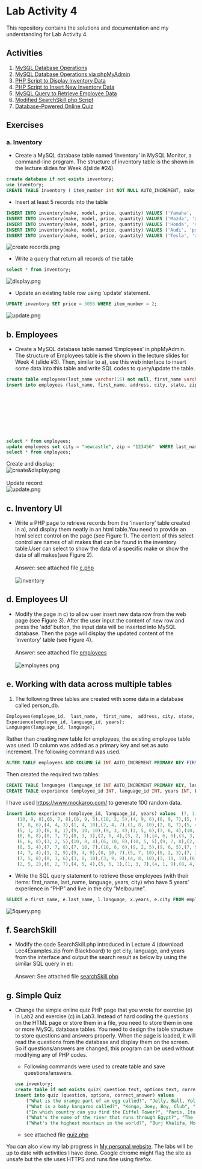 # Lab Activity 4

This repository contains the solutions and documentation and my understanding for Lab Activity 4.

## Activities

1. [MySQL Database Operations](#mysql-database-operations)
2. [MySQL Database Operations via phpMyAdmin](#mysql-database-operations-via-phpmyadmin)
3. [PHP Script to Display Inventory Data](#php-script-to-display-inventory-data)
4. [PHP Script to Insert New Inventory Data](#php-script-to-insert-new-inventory-data)
5. [MySQL Query to Retrieve Employee Data](#mysql-query-to-retrieve-employee-data)
6. [Modified SearchSkill.php Script](#modified-searchskillphp-script)
7. [Database-Powered Online Quiz](#database-powered-online-quiz)

## Exercises

### a. Inventory
- Create a MySQL database table named ‘inventory’ in MySQL Monitor, a command-line program. The structure of inventory table is the shown in the lecture slides for Week 4(slide #24).  
```sql
create database if not exists inventory;
use inventory;
CREATE TABLE inventory ( item_number int NOT NULL AUTO_INCREMENT, make char(20) NOT NULL, model varchar(30) NOT NULL, price double NOT NULL, quantity int NOT NULL, PRIMARY KEY (item_number));
```  
- Insert at least 5 records into the table  
```sql
INSERT INTO inventory(make, model, price, quantity) VALUES ('Yamaha', 'xcy101', 28000, 1);
INSERT INTO inventory(make, model, price, quantity) VALUES ('Mazda', 'abc123', 5000, 13);
INSERT INTO inventory(make, model, price, quantity) VALUES ('Honda', 'ssd123', 7958, 6);
INSERT INTO inventory(make, model, price, quantity) VALUES ('Audi', 'pre115', 39000, 3);
INSERT INTO inventory(make, model, price, quantity) VALUES ('Tesla', 'xy12ab', 37000, 18);
```
![create records.png](../Lab4/Screenshots/1create%20records.png)

- Write a query that return all records of the table  
```sql
select * from inventory;
```
![display.png](../Lab4/Screenshots/1display.png)  

- Update an existing table row using ‘update’ statement.  
```sql
UPDATE inventory SET price = 5055 WHERE item_number = 2;
```
![update.png](../Lab4/Screenshots/1update.png)  

## b. Employees
- Create a MySQL database table named ‘Employees’ in phpMyAdmin. The structure of Employees table is the shown in the 
lecture slides for Week 4 (slide #3).  Then, similar to a), use this web interface to insert some data into this table 
and write SQL codes to query/update the table.  
```sql
create table employees(last_name varchar(15) not null, first_name varchar(15) not null, address varchar(45) not null, city varchar(30) not null, state varchar(15) not null, zip int(8) not null);
insert into employees (last_name, first_name, address, city, state, zip) values ('Bolver', 'Maire', '02117 Barby Court', 'Sydney', 'NSW', '1130'),
                                                                                ('Revening', 'Aubert', '92978 Pawling Trail', 'Albuquerque', 'NM', '87140'),
                                                                                ('Lumox', 'Trevor', '111 Morrow Hill', 'Sydney', 'NSW', '1196'),
                                                                                ('Gilberthorpe', 'Ulrika', '62166 Morrow Pass', 'Melbourne', 'VIC', '8045'),
                                                                                ('Leither', 'Harriett', '84952 Briar Crest Street', 'Albuquerque', 'NM', '87140'),
                                                                                ('Lindblad', 'Brien', '5 Upham Crossing', 'Sydney', 'NSW', '1196'),
                                                                                ('Darkins', 'Ada', '090 Grayhawk Crossing', 'Adelaide Mail Centre', 'SA', '5889'),
                                                                                ('Baldwin', 'Darleen', '06464 Rowland Point', 'Sydney', 'NSW', '1109'),
                                                                                ('Abercromby', 'Mattias', '7402 Clemons Alley', 'Albuquerque', 'NM', '87140'),
                                                                                ('Balazin', 'Jeannette', '686 Gateway Place', 'Sydney', 'NSW', '1120');
select * from employees;
update employees set city = "newcastle", zip = "123456"  WHERE last_name = "Balazin";
select * from employees;
```
Create and display:  
![create&display.png](../Lab4/Screenshots/2create&display.png)<br>  
Update record:  
![update.png](../Lab4/Screenshots/2update.png)

## c. Inventory UI
- Write a PHP page to retrieve records from the ‘inventory’ table created in a), and display them neatly in an html 
table.You need to provide an html select control on the page (see Figure 1). The content of this select control are 
names of all makes that can be found in the inventory table.User can select to show the data of a specific make or show 
the data of all makes(see Figure 2).<br>  
Answer: see attached file [c.php](../Lab4/c.php)<br>  
![inventory](../Lab4/Screenshots/3ss.png)

## d. Employees UI  
- Modify the page in c) to allow user insert new data row from the web page (see Figure 3). After the user input the 
content of new row and press the ‘add’ button, the input data will be inserted into MySQL database. Then the page will
display the updated content of the ‘inventory’ table (see Figure 4).<br>  
Answer: see attached file [employees](../Lab4/d.php)<br>  
![employees.png](../Lab4/Screenshots/4display.png)

## e. Working with data across multiple tables
1. The following three tables are created with some data in a database called person_db.  
``` sql
Employees(employee_id,  last_name,  first_name,  address, city, state, zip);
Experience(employee_id, language_id, years);
Languages(language_id, language);
```
Rather than creating new table for employees, the existing employee table was used. ID column was added as a
primary key and set as auto increment. The following command was used.
```sql
ALTER TABLE employees ADD COLUMN id INT AUTO_INCREMENT PRIMARY KEY FIRST;
```
Then created the required two tables.  
```sql
CREATE TABLE languages (language_id INT AUTO_INCREMENT PRIMARY KEY, language VARCHAR(30));
CREATE TABLE experience (employee_id INT, language_id INT, years INT, FOREIGN KEY (employee_id) REFERENCES employees(id), FOREIGN KEY (language_id) REFERENCES languages(language_id));
```
I have used https://www.mockaroo.com/ to generate 100 random data.
```sql
insert into experience (employee_id, language_id, years) values  (7, 1, 8),(7, 4, 4),(9, 1, 10),(3, 7, 6),(4, 2, 7),
    (10, 9, 8),(6, 7, 8),(6, 9, 5),(10, 2, 5),(4, 9, 6),(8, 9, 7),(5, 6, 10),(1, 7, 6),(2, 2, 7),(8, 8, 8),(6, 1, 1),
    (7, 8, 6),(4, 4, 3),(1, 4, 10),(2, 4, 7),(1, 8, 10),(2, 8, 7),(5, 4, 6),(2, 9, 6),(7, 3, 9),(4, 10, 6),(10, 7, 6),
    (5, 1, 3),(6, 8, 1),(9, 10, 10),(9, 3, 4),(3, 5, 6),(7, 6, 4),(10, 4, 9),(6, 5, 5),(9, 5, 4),(5, 10, 8),(5, 3, 2),
    (8, 6, 8),(8, 7, 7),(8, 3, 3),(2, 6, 4),(5, 2, 3),(4, 6, 6),(3, 3, 10),(3, 4, 9),(1, 6, 7),(10, 3, 5),(1, 10, 7),
    (6, 6, 8),(3, 2, 5),(10, 8, 4),(6, 10, 8),(10, 5, 5),(9, 7, 8),(2, 3, 10),(10, 1, 1),(5, 8, 5),(5, 9, 4),(6, 3, 5),
    (8, 5, 4),(7, 7, 8),(7, 10, 7),(10, 6, 6),(9, 2, 5),(9, 6, 5),(7, 9, 8),(3, 1, 1),(1, 9, 3),(3, 6, 9),(10, 10, 8),
    (4, 7, 4),(1, 2, 9),(9, 4, 9),(8, 10, 7),(5, 7, 10),(8, 2, 3),(7, 2, 7),(9, 8, 6),(1, 5, 10),(9, 9, 5),(2, 7, 4),
    (7, 5, 8),(8, 1, 6),(3, 8, 10),(3, 9, 9),(4, 8, 10),(3, 10, 10),(6, 4, 2),(4, 3, 4),(1, 1, 5),(2, 10, 7),(2, 1, 4),
    (2, 5, 2),(6, 2, 7),(4, 5, 4),(5, 5, 1),(1, 3, 7),(4, 1, 9),(8, 4, 6);
```


- Write  the  SQL  query statement to  retrieve  those  employees  (with  their  items: first_name,  last_name,  language, years,  city)  who  have  5  years’  experience  in “PHP” and  live in the city “Melbourne”.
```sql
SELECT e.first_name, e.last_name, l.language, x.years, e.city FROM employees e, experience x, languages l WHERE e.id=x.employee_id and x.language_id=l.language_id and l.language = 'PHP' AND x.years >= 5 AND e.city = 'Melbourne';
```
![5query.png](../Lab4/Screenshots/5query.png)

## f. SearchSkill

- Modify the code SearchSkill.php introduced in Lecture 4 (download Lec4Examples.zip from Blackboard) to get city, language, and years from the interface and output the search result as below by using the similar  SQL query in e):<br>  
Answer: See attached file [searchSkill.php](../Lab4/searchSkill.php)

## g. Simple Quiz

- Change the simple online quiz PHP page that you wrote for exercise (e) in Lab2 and exercise (c) in Lab3. Instead of hard coding the questions on the HTML page or store them in a file, you need to store them in one or more MySQL database tables. You need to design the table structure to store questions and answers properly. When the page is loaded, it will read the questions from the database and display them on the screen. So if questions/answers are changed, this program can be used without modifying any of PHP codes.
    - Following commands were used to create table and save questions/answers.
    ```sql
    use inventory;
    create table if not exists quiz( question text, options text, correct_answer char(15));
    insert into quiz (question, options, correct_answer) values
        ("What is the orange part of an egg called?", "Jelly, Ball, Yolk, Eggshell", "Yolk"),
        ("What is a baby kangaroo called?", "Kongo, Joey, Boy, Club", "Joey"),
        ("In which country can you find the Eiffel Tower?", "Paris, Italy, USA, France", "Paris"),
        ("What's the name of the river that runs through Egypt?", "The Mile, The Nile, The Amazon, The River of Egypt", "The Nile"),
        ("What's the highest mountain in the world?", "Burj Khalifa, Mount K2, Everest, Mount Snow Peak", "Everest");
    ```
  
  - see attached file [quiz.php](../Lab4/quiz.php)

You can also view my lab progress in [My personal website](https://wadd.probitytech.work). The labs will be up to date with activities I have done.
Google chrome might flag the site as unsafe but the site uses HTTPS and runs fine using firefox.
